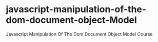 # javascript-manipulation-of-the-dom-document-object-Model
Javascript Manipulation Of The Dom Document Object Model Course
